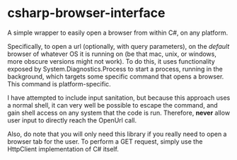 # csharp-browser-interface
A simple wrapper to easily open a browser from within C#, on any platform.

Specifically, to open a url (optionally, with query parameters), on the *default* browser of whatever OS it is running on (be that mac, unix, or windows, more obscure versions might not work). To do this, it uses functionality exposed by System.Diagnostics.Process to start a process, running in the background, which targets some specific command that opens a browser. This command is platform-specific.

I have attempted to include input sanitation, but because this approach uses a normal shell, it can very well be possible to escape the command, and gain shell access on any system that the code is run. Therefore, **never** allow user input to directly reach the OpenUrl call.

Also, do note that you will only need this library if you really need to open a browser tab for the user. To perform a GET request, simply use the HttpClient implementation of C# itself.
